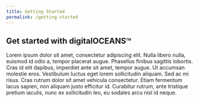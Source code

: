```yaml
---
title: Getting Started
permalink: /getting-started
---
```

<h2>Get started with digitalOCEANS<sup style="font-size: 0.4em; top: -1em;">TM</sup></h2>

<p>Lorem ipsum dolor sit amet, consectetur adipiscing elit. Nulla libero nulla, euismod id odio a, tempor placerat augue. Phasellus finibus sagittis lobortis. Cras id elit dapibus, imperdiet ante sit amet, tempor augue. Ut accumsan molestie eros. Vestibulum luctus eget lorem sollicitudin aliquam. Sed ac mi risus. Cras rutrum dolor sit amet vehicula consectetur. Etiam fermentum lacus sapien, non aliquam justo efficitur id. Curabitur rutrum, ante tristique pretium iaculis, nunc ex sollicitudin leo, eu sodales arcu nisl id neque.</p>